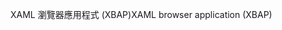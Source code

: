 <span data-ttu-id="79201-101">XAML 瀏覽器應用程式 (XBAP)</span><span class="sxs-lookup"><span data-stu-id="79201-101">XAML browser application (XBAP)</span></span>